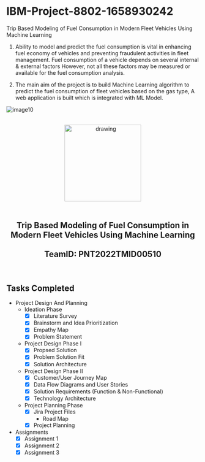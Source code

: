 # IBM-Project-8802-1658930242
Trip Based Modeling of Fuel Consumption in Modern Fleet Vehicles Using Machine Learning

1. Ability to model and predict the fuel consumption is vital in enhancing fuel economy of vehicles and preventing fraudulent activities in fleet management. Fuel consumption of a vehicle depends on several internal & external factors However, not all these factors may be measured or available for the fuel consumption analysis.

2. The main aim of the project is to build Machine Learning  algorithm to predict the fuel consumption of  fleet vehicles based on the gas type, A web application is built which is integrated with ML Model.

![image10](https://user-images.githubusercontent.com/63050949/189497358-5e9a4fed-7b0c-4766-abb7-29cdfcac9337.png)

<br>
    <div align="center">
        <img src="https://upload.wikimedia.org/wikipedia/commons/5/51/IBM_logo.svg"  align="center" alt="drawing" width="200" />
        <h2 align="center" style="margin-top:50px"> Trip Based Modeling of Fuel Consumption in Modern Fleet Vehicles Using Machine Learning
        <br><br>TeamID: PNT2022TMID00510</h2>
    </div>

<br>

## Tasks Completed 
- Project Design And Planning
    - Ideation Phase
        -  [x] Literature Survey <br>
        -  [x] Brainstorm and Idea Prioritization <br>
        -  [x] Empathy Map <br>
        -  [x] Problem Statement <br>
    - Project Design Phase I
        - [x] Propsed Solution <br>
        - [x] Problem Solution Fit <br>
        - [x] Solution Architecture <br>
    - Project Design Phase II
        - [x] Customer/User Journey Map <br>
        - [x] Data Flow Diagrams and User Stories <br>
        - [x] Solution Requirements (Function & Non-Functional) <br>
        - [x] Technology Architecture <br>
    - Project Planning Phase
        - [x] Jira Project Files
            - Road Map
        - [x] Project Planning
- Assignments
    -  [x] Assignment 1 <br>
    -  [x] Assignment 2  <br>    
    -  [x] Assignment 3  <br>    
<br>

